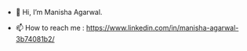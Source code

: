 - 👋 Hi, I’m Manisha Agarwal.
<!--- 👀 I’m interested in open source, coding and web dev.
- 🌱 I’m currently learning ruby on rails.
- 💞️ I’m looking to collaborate on project and open source.-->
- 📫 How to reach me : https://www.linkedin.com/in/manisha-agarwal-3b74081b2/

<!---
manishaag7/manishaag7 is a ✨ special ✨ repository because its `README.md` (this file) appears on your GitHub profile.
You can click the Preview link to take a look at your changes.
--->
